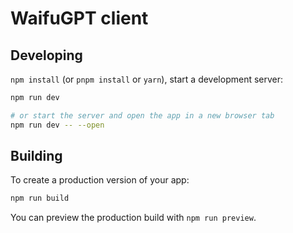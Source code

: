 # WaifuGPT client
## Developing
`npm install` (or `pnpm install` or `yarn`), start a development server:
```bash
npm run dev

# or start the server and open the app in a new browser tab
npm run dev -- --open
```

## Building

To create a production version of your app:

```bash
npm run build
```

You can preview the production build with `npm run preview`.
